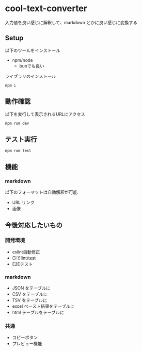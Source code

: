 # cool-text-converter

入力値を良い感じに解釈して、markdown とかに良い感じに変換する

## Setup
以下のツールをインストール
- npm/node
  - bunでも良い

ライブラリのインストール
```
npm i
```

## 動作確認
以下を実行して表示されるURLにアクセス
```
npm run dev
```

## テスト実行
```
npm run test
```

## 機能

### markdown

以下のフォーマットは自動解釈が可能.

- URL リンク
- 画像

## 今後対応したいもの

### 開発環境
- eslint自動修正
- CIでlint/test
- E2Eテスト


### markdown

- JSON をテーブルに
- CSV をテーブルに
- TSV をテーブルに
- excel ペースト結果をテーブルに
- html テーブルをテーブルに

### 共通

- コピーボタン
- プレビュー機能
